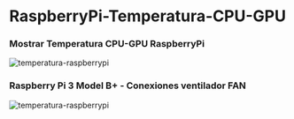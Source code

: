 # RaspberryPi-Temperatura-CPU-GPU

### Mostrar Temperatura CPU-GPU RaspberryPi

![temperatura-raspberrypi](https://raw.githubusercontent.com/adrianlois/RaspberryPi-Temperatura-CPU-GPU/master/screenshots/temperatura-raspberrypi.png)

### Raspberry Pi 3 Model B+ - Conexiones ventilador FAN
![temperatura-raspberrypi](https://raw.githubusercontent.com/adrianlois/RaspberryPi-Temperatura-CPU-GPU/master/screenshots/temperatura-raspberrypi-conexion-fan.jpg)

